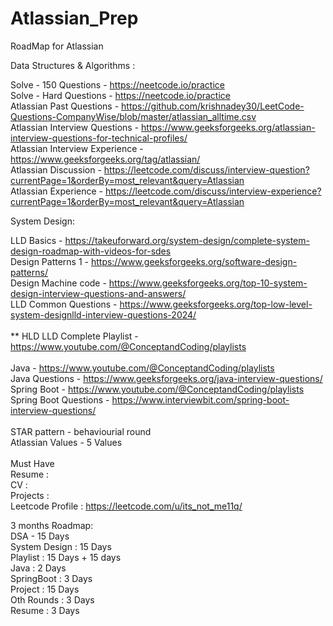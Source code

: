 # Atlassian_Prep
RoadMap for Atlassian

Data Structures & Algorithms :

Solve - 150 Questions - https://neetcode.io/practice <br/>
Solve - Hard Questions - https://neetcode.io/practice <br/>
Atlassian Past Questions - https://github.com/krishnadey30/LeetCode-Questions-CompanyWise/blob/master/atlassian_alltime.csv <br/>
Atlassian Interview Questions - https://www.geeksforgeeks.org/atlassian-interview-questions-for-technical-profiles/ <br/>
Atlassian Interview Experience - https://www.geeksforgeeks.org/tag/atlassian/ <br/>
Atlassian Discussion - https://leetcode.com/discuss/interview-question?currentPage=1&orderBy=most_relevant&query=Atlassian <br/>
Atlassian Experience - https://leetcode.com/discuss/interview-experience?currentPage=1&orderBy=most_relevant&query=Atlassian <br/>

System Design:

LLD Basics - https://takeuforward.org/system-design/complete-system-design-roadmap-with-videos-for-sdes <br/>
Design Patterns 1 - https://www.geeksforgeeks.org/software-design-patterns/ <br/>
Design Machine code - https://www.geeksforgeeks.org/top-10-system-design-interview-questions-and-answers/ <br/>
LLD Common Questions - https://www.geeksforgeeks.org/top-low-level-system-designlld-interview-questions-2024/ <br/>
<br/>
** HLD LLD Complete Playlist - https://www.youtube.com/@ConceptandCoding/playlists <br/>
<br/>
Java - https://www.youtube.com/@ConceptandCoding/playlists <br/>
Java Questions - https://www.geeksforgeeks.org/java-interview-questions/ <br/>
Spring Boot - https://www.youtube.com/@ConceptandCoding/playlists <br/>
Spring Boot Questions - https://www.interviewbit.com/spring-boot-interview-questions/ <br/>
<br/>
STAR pattern - behaviourial round <br/>
Atlassian Values - 5 Values <br/>
<br/>
Must Have<br/>
Resume : <br/>
CV : <br/>
Projects : <br/>
Leetcode Profile : https://leetcode.com/u/its_not_me11q/<br/>

3 months Roadmap:<br/>
DSA - 15 Days<br/>
System Design : 15 Days<br/>
Playlist : 15 Days + 15 days<br/>
Java : 2 Days<br/>
SpringBoot : 3 Days<br/>
Project : 15 Days<br/>
Oth Rounds : 3 Days<br/>
Resume : 3 Days<br/>





